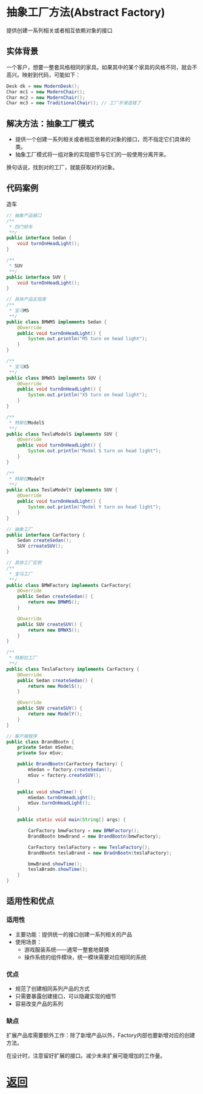 # 抽象工厂方法(Abstract Factory)

提供创建一系列相关或者相互依赖对象的接口

## 实体背景

一个客户，想要一整套风格相同的家具。如果其中的某个家具的风格不同，就会不高兴。映射到代码，可能如下：

```java
Desk dk = new ModernDesk();
Char mc1 = new ModernChair();
Char mc2 = new ModernChair();
Char mc3 = new TraditionalChair(); // 工厂手滑造错了
```

## 解决方法：抽象工厂模式

* 提供一个创建一系列相关或者相互依赖的对象的接口，而不指定它们具体的类。
* 抽象工厂模式将一组对象的实现细节与它们的一般使用分离开来。

换句话说，找到对的工厂，就能获取对的对象。

## 代码案例

造车

```java
// 抽象产品接口
/**
 * 四门轿车
 **/
public interface Sedan {
    void turnOnHeadLight();
}

/**
 * SUV
 **/
public interface SUV {
    void turnOnHeadLight();
}

// 具体产品实现类
/**
 * 宝马M5
 **/
public class BMWM5 implements Sedan {
    @Override
    public void turnOnHeadLight() {
        System.out.println("M5 turn on head light");
    }
}

/**
 * 宝马X5
 **/
public class BMWX5 implements SUV {
    @Override
    public void turnOnHeadLight() {
        System.out.println("X5 turn on head light");
    }
}

/**
 * 特斯拉ModelS
 **/
public class TeslaModelS implements SUV {
    @Override
    public void turnOnHeadLight() {
        System.out.println("Model S turn on head light");
    }
}

/**
 * 特斯拉ModelY
 **/
public class TeslaModelY implements SUV {
    @Override
    public void turnOnHeadLight() {
        System.out.println("Model Y turn on head light");
    }
}
```

```java
// 抽象工厂
public interface CarFactory {
    Sedan createSedan();
    SUV crreateSUV();
}

// 具体工厂实例
/**
 * 宝马工厂
 **/
public class BMWFactory implements CarFactory{
    @Override
    public Sedan createSedan() {
        return new BMWM5();
    }

    @Override
    public SUV createSUV() {
        return new BMWX5();
    }
}

/**
 * 特斯拉工厂
 **/
public class TeslaFactory implements CarFactory {
    @Override
    public Sedan createSedan() {
        return new ModelS();
    }

    @Override
    public SUV createSUV() {
        return new ModelY();
    }
}
```

```java
// 客户端程序
public class BrandBootn {
    private Sedan mSedan;
    private Suv mSuv;

    public BrandBootn(CarFactory factory) {
        mSedan = factory.createSedan();
        mSuv = factory.createSUV();
    }

    public void showTime() {
        mSedan.turnOnHeadLight();
        mSuv.turnOnHeadLight();
    }

    public static void main(String[] args) {

        CarFactory bmwFactory = new BMWFactory();
        BrandBootn bmwBrand = new BrandBootn(bmwFactory);

        CarFactory teslaFactory = new TeslaFactory();
        BrandBootn teslaBrand = new BradnBootn(teslaFactory);

        bmwBrand.showTime();
        teslaBradn.showTime();
    }
}
```

## 适用性和优点

### 适用性

* 主要功能：提供统一的接口创建一系列相关的产品
* 使用场景：
    * 游戏服装系统——通常一整套地替换
    * 操作系统的组件模块，统一模块需要对应相同的系统

### 优点

* 规范了创建相同系列产品的方式
* 只需要暴露创建接口，可以隐藏实现的细节
* 容易改变产品的系列

### 缺点

扩展产品库需要额外工作：除了新增产品以外，Factory内部也要新增对应的创建方法。

在设计时，注意留好扩展的接口。减少未来扩展可能增加的工作量。

# [返回](%E7%AC%AC%E4%BA%8C%E7%AB%A0.md)